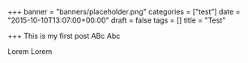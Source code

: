 +++
banner = "banners/placeholder.png"
categories = ["test"]
date = "2015-10-10T13:07:00+00:00"
draft = false
tags = []
title = "Test"

+++
This is my first post
ABc Abc

Lorem Lorem